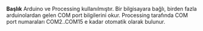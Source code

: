 <b>Başlık</b>
Arduino ve Processing kullanılmıştır.
Bir bilgisayara bağlı, birden fazla arduinolardan gelen COM port bilgilerini okur.
Processing tarafında COM port numaraları COM2..COM15 e kadar otomatik olarak bulunur.

